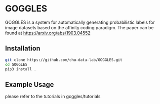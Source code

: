 # GOGGLES

GOGGLES is a system for automatically generating probabilistic labels for image datasets based on the affinity coding paradigm. The paper can be found at https://arxiv.org/abs/1903.04552

## Installation

```bash
git clone https://github.com/chu-data-lab/GOGGLES.git
cd GOGGLES
pip3 install .
```

## Example Usage
please refer to the tutorials in goggles/tutorials

